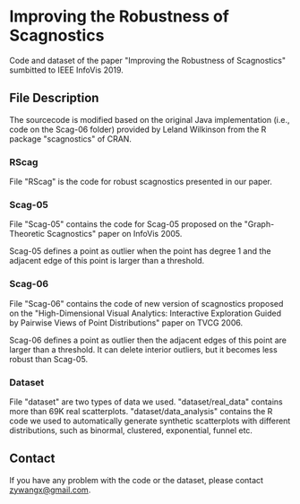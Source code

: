 # Improving the Robustness of Scagnostics

Code and dataset of the paper "Improving the Robustness of Scagnostics" sumbitted to IEEE InfoVis 2019.  

## File Description

The sourcecode is modified based on the original Java implementation (i.e., code on the Scag-06 folder) provided by Leland Wilkinson from the R package "scagnostics" of CRAN.  

### RScag

File "RScag" is the code for robust scagnostics presented in our paper.  

### Scag-05

File "Scag-05" contains the code for Scag-05 proposed on the "Graph-Theoretic Scagnostics" paper on InfoVis 2005.  

Scag-05 defines a point as outlier when the point has degree 1 and the adjacent edge of this point is larger than a threshold.  

### Scag-06

File "Scag-06" contains the code of new version of scagnostics proposed on the "High-Dimensional Visual Analytics: Interactive Exploration Guided by Pairwise Views of Point Distributions" paper on TVCG 2006.  

Scag-06 defines a point as outlier then the adjacent edges of this point are larger than a threshold. It can delete interior outliers, but it becomes less robust than Scag-05.  

### Dataset

File "dataset" are two types of data we used. "dataset/real_data" contains more than 69K real scatterplots. "dataset/data_analysis" contains the R code we used to automatically generate synthetic scatterplots with different distributions, such as binormal, clustered, exponential, funnel etc.

## Contact

If you have any problem with the code or the dataset, please contact zywangx@gmail.com.
